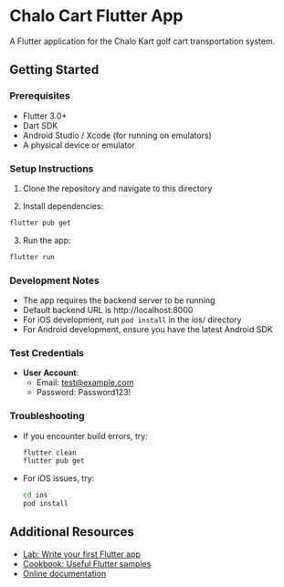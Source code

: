 # Chalo Cart Flutter App

A Flutter application for the Chalo Kart golf cart transportation system.

## Getting Started

### Prerequisites
- Flutter 3.0+
- Dart SDK
- Android Studio / Xcode (for running on emulators)
- A physical device or emulator

### Setup Instructions

1. Clone the repository and navigate to this directory

2. Install dependencies:
```bash
flutter pub get
```

3. Run the app:
```bash
flutter run
```

### Development Notes
- The app requires the backend server to be running
- Default backend URL is http://localhost:8000
- For iOS development, run `pod install` in the ios/ directory
- For Android development, ensure you have the latest Android SDK

### Test Credentials
- **User Account**:
  - Email: test@example.com
  - Password: Password123!



### Troubleshooting
- If you encounter build errors, try:
  ```bash
  flutter clean
  flutter pub get
  ```
- For iOS issues, try:
  ```bash
  cd ios
  pod install
  
  ```

## Additional Resources

- [Lab: Write your first Flutter app](https://docs.flutter.dev/get-started/codelab)
- [Cookbook: Useful Flutter samples](https://docs.flutter.dev/cookbook)
- [Online documentation](https://docs.flutter.dev/)
